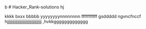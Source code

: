 b # Hacker_Rank-solutions
hj

kkkk
bxxx
bbbbb
yyyyyyyynnnnnnnn
fffffffffff
gsddddd
ngvncfnccf hjjjjjjjjjjjjjjjjjjjjjjjjjjjjjjjjj
,hvkkggggggggggggg
